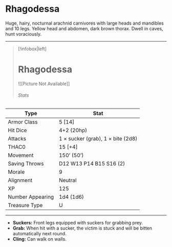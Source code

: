 # Rhagodessa

Huge, hairy, nocturnal arachnid carnivores with large heads and mandibles and 10 legs. Yellow head and abdomen, dark brown thorax. Dwell in caves, hunt voraciously.

------
> [!infobox|left] 
> # Rhagodessa 
>  ![[Picture Not Available]] 
>  ###### Stats 
| Type                    | Stat        |
| ---------------- | ------------------------------ | 
| Armor Class     | 5 [14]                            |
| Hit Dice         | 4+2 (20hp)                        |
| Attacks          | 1 × sucker (grab), 1 × bite (2d8) |
| THAC0            | 15 [+4]                           |
| Movement         | 150’ (50’)                        |
| Saving Throws    | D12 W13 P14 B15 S16 (2)           |
| Morale           | 9                                 |
| Alignment        | Neutral                           |
| XP               | 125                               |
| Number Appearing | 1d4 (1d6)                         |
| Treasure Type    | U                                 |

------

- **Suckers:** Front legs equipped with suckers for grabbing prey.
- **Grab:** When hit with a sucker, the victim is stuck and will be bitten automatically next round.
- **Cling:** Can walk on walls.